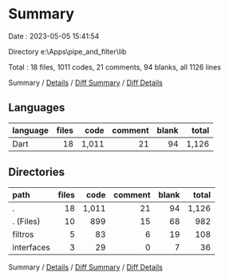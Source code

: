 # Summary

Date : 2023-05-05 15:41:54

Directory e:\\Apps\\pipe_and_filter\\lib

Total : 18 files,  1011 codes, 21 comments, 94 blanks, all 1126 lines

Summary / [Details](details.md) / [Diff Summary](diff.md) / [Diff Details](diff-details.md)

## Languages
| language | files | code | comment | blank | total |
| :--- | ---: | ---: | ---: | ---: | ---: |
| Dart | 18 | 1,011 | 21 | 94 | 1,126 |

## Directories
| path | files | code | comment | blank | total |
| :--- | ---: | ---: | ---: | ---: | ---: |
| . | 18 | 1,011 | 21 | 94 | 1,126 |
| . (Files) | 10 | 899 | 15 | 68 | 982 |
| filtros | 5 | 83 | 6 | 19 | 108 |
| interfaces | 3 | 29 | 0 | 7 | 36 |

Summary / [Details](details.md) / [Diff Summary](diff.md) / [Diff Details](diff-details.md)